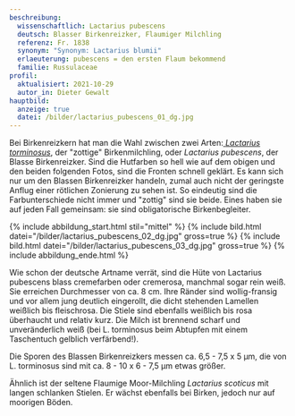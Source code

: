 ```yaml
---
beschreibung:
  wissenschaftlich: Lactarius pubescens
  deutsch: Blasser Birkenreizker, Flaumiger Milchling
  referenz: Fr. 1838
  synonym: "Synonym: Lactarius blumii"
  erlaeuterung: pubescens = den ersten Flaum bekommend
  familie: Russulaceae
profil:
  aktualisiert: 2021-10-29
  autor_in: Dieter Gewalt
hauptbild:
  anzeige: true
  datei: /bilder/lactarius_pubescens_01_dg.jpg
---
```

Bei Birkenreizkern hat man die Wahl zwischen zwei Arten:[ *Lactarius torminosus*](/pilze/lactarius-torminosus-birkenreizker-birkenmilchling), der "zottige" Birkenmilchling, oder *Lactarius pubescens*, der Blasse Birkenreizker. Sind die Hutfarben so hell wie auf dem obigen und den beiden folgenden Fotos, sind die Fronten schnell geklärt. Es kann sich nur um den Blassen Birkenreizker handeln, zumal auch nicht der geringste Anflug einer rötlichen Zonierung zu sehen ist. So eindeutig sind die Farbunterschiede nicht immer und "zottig" sind sie beide. Eines haben sie auf jeden Fall gemeinsam: sie sind obligatorische Birkenbegleiter.

{% include abbildung_start.html stil="mittel" %}
{% include bild.html datei="/bilder/lactarius_pubescens_02_dg.jpg" gross=true %}
{% include bild.html datei="/bilder/lactarius_pubescens_03_dg.jpg" gross=true %}
{% include abbildung_ende.html %}

Wie schon der deutsche Artname verrät, sind die Hüte von Lactarius pubescens blass cremefarben oder cremerosa, manchmal sogar rein weiß. Sie erreichen Durchmesser von ca. 8 cm. Ihre Ränder sind wollig-fransig und vor allem jung deutlich eingerollt, die dicht stehenden Lamellen weißlich bis fleischrosa. Die Stiele sind ebenfalls weißlich bis rosa überhaucht und relativ kurz. Die Milch ist brennend scharf und unveränderlich weiß (bei L. torminosus beim Abtupfen mit einem Taschentuch gelblich verfärbend!).

Die Sporen des Blassen Birkenreizkers messen ca. 6,5 - 7,5 x 5 µm, die von L. torminosus sind mit ca. 8 - 10 x 6 - 7,5 µm etwas größer.

Ähnlich ist der seltene Flaumige Moor-Milchling *Lactarius scoticus* mit langen schlanken Stielen. Er wächst ebenfalls bei Birken, jedoch nur auf moorigen Böden.